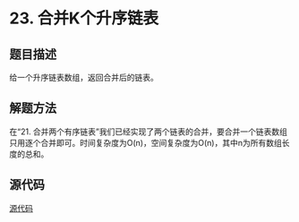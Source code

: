 # 23. 合并K个升序链表

## 题目描述

给一个升序链表数组，返回合并后的链表。

## 解题方法

在“21. 合并两个有序链表”我们已经实现了两个链表的合并，要合并一个链表数组只用逐个合并即可。时间复杂度为O(n)，空间复杂度为O(n)，其中n为所有数组长度的总和。

## 源代码

[源代码](../src/23-merge-k-sorted-lists.cpp)
